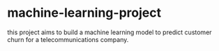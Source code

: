 # machine-learning-project
this project aims to build a machine learning model to predict customer churn for a telecommunications company.
